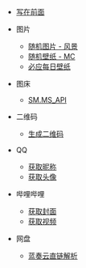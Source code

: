 <!-- _sidebar.md -->

* [写在前面](/README)

* 图片
  * [随机图片 - 风景](/RandomPictures/Landscape)
  * [随机壁纸 - MC](/RandomPictures/mc)
  * [必应每日壁纸](/RandomPictures/bing)

* 图床
  * [SM.MS_API](/PictureStorage/SM.MS_API)

* 二维码
  * [生成二维码](/QRCode/Create)

* QQ
  * [获取昵称](/QQ/GetName)
  * [获取头像](/QQ/GetAvatar)

* 哔哩哔哩
  * [获取封面](/Bilibili/GetCover)
  * [获取视频](/Bilibili/GetVideo)

* 网盘
  * [蓝奏云直链解析](/Netdisc/Lanzou)



  
